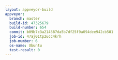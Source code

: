 ```yaml
---
layout: appveyor-build
appveyor:
  branch: master
  build-id: 47325679
  build-number: 654
  commit: b09b7c3a214387da5b7df25f0a094dee942cb501
  job-id: 47aj01tp2ucc4krh
  job-number: 6
  os-name: Ubuntu
  test-result: 0
---
```

